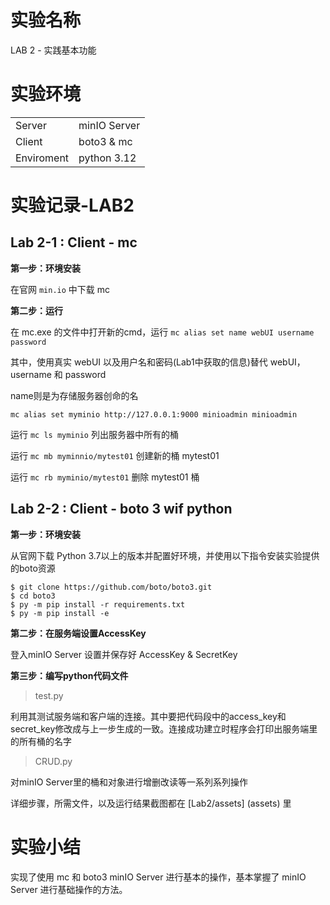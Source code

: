 # 实验名称

LAB 2 - 实践基本功能

# 实验环境

| | |
| :----- | :----- |
| Server | minIO Server |
| Client | boto3 & mc |
| Enviroment | python 3.12 |

# 实验记录-LAB2

## Lab 2-1 : Client - mc

**第一步：环境安装**

在官网 `min.io` 中下载 mc

**第二步：运行**

在 mc.exe 的文件中打开新的cmd，运行 `mc alias set name webUI username password`

其中，使用真实 webUI 以及用户名和密码(Lab1中获取的信息)替代 webUI，username 和 password

name则是为存储服务器创命的名

`mc alias set myminio http://127.0.0.1:9000 minioadmin minioadmin`

运行 `mc ls myminio` 列出服务器中所有的桶

运行 `mc mb myminnio/mytest01` 创建新的桶 mytest01

运行 `mc rb myminio/mytest01` 删除 mytest01 桶

## Lab 2-2 : Client - boto 3 wif python

**第一步：环境安装**

从官网下载 Python 3.7以上的版本并配置好环境，并使用以下指令安装实验提供的boto资源

    $ git clone https://github.com/boto/boto3.git
    $ cd boto3
    $ py -m pip install -r requirements.txt 
    $ py -m pip install -e 

**第二步：在服务端设置AccessKey**

登入minIO Server 设置并保存好 AccessKey & SecretKey

**第三步：编写python代码文件**

> test.py

利用其测试服务端和客户端的连接。其中要把代码段中的access_key和secret_key修改成与上一步生成的一致。连接成功建立时程序会打印出服务端里的所有桶的名字

> CRUD.py

对minIO Server里的桶和对象进行增删改读等一系列系列操作

详细步骤，所需文件，以及运行结果截图都在 [Lab2/assets] (assets) 里

# 实验小结

实现了使用 mc 和 boto3 minIO Server 进行基本的操作，基本掌握了 minIO Server 进行基础操作的方法。